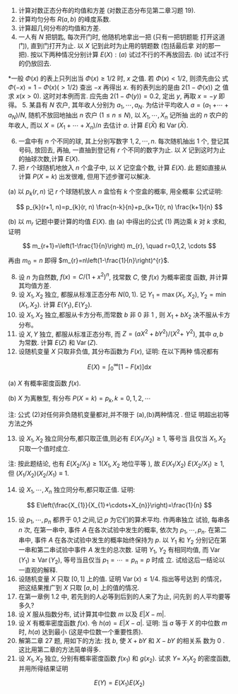 1. 计算对数正态分布的均值和方差 (对数正态分布见第二章习题 19).
2. 计算均匀分布 $R(a, b)$ 的峰度系数.
3. 计算超几何分布的均值和方差.
4. 一人有 $N$ 把钥匙, 每次开门时, 他随机地拿出一把 (只有一把钥题能 打开这道门), 直到门打开为止. 以 $X$ 记到此时为止用的钥题数 (包括最后拿 对的那一把). 按以下两种情况分别计算 $E(X):(a)$ 试过不行的不再放回去. (b) 试过不行的仍放回去.

*一般 $\Phi(x)$ 的表上只列出当 $\Phi(x) \geqslant 1 / 2$ 时, $x$ 之值. 若 $\Phi(x)<1 / 2$, 则须先由公 式 $\Phi(-x)=1-\Phi(x)(>1 / 2)$ 查出 $-x$ 再得出 $x$. 有的表列出的是由 $2(1-\Phi(x))$ 之 值求 $x(x>0)$. 这时对本例而言. 应先由 $2(1-\Phi(y))=0.2$, 定出 $y$, 再取 $x=-y$ 即 得。 5. 某县有 $N$ 农户, 其年收人分别为 $a_{1}, \cdots, a_{N}$. 为估计平均收人 $a=\left(a_{1}\right.$ $\left.+\cdots+a_{N}\right) / N$, 随机不放回地抽出 $n$ 农户 $(1 \leqslant n \leqslant N)$, 以 $X_{1}, \cdots, X_{n}$ 记所抽 出的 $n$ 农户的年收人, 而以 $X=\left(X_{1}+\cdots+X_{n}\right) / n$ 去估计 $a$. 计算 $E(\bar{X})$ 和 $\operatorname{Var}(\bar{X})$.

6. 一盒中有 $n$ 个不同的球, 其上分别写数字 $1,2, \cdots, n$. 每次随机抽出 1 个, 登记其号码, 放回去, 再抽, 一直抽到登记有 $r$ 个不同的数字为止. 以 $X$ 记到这时为止的抽球次数,计算 $E(X)$.
7. 把 $r$ 个球随机地放入 $n$ 个盒子中, 以 $X$ 记空盒个数, 计算 $E(X)$. 此 题如直接从计算 $P(X=k)$ 出发很难, 但用下述步骤可以解决.

(a) 以 $p_{k}(r, n)$ 记 $r$ 个球随机放人 $n$ 盒恰有 $k$ 个空盒的概率, 用全概率 公式证明:

$$
p_{k}(r+1, n)=p_{k}(r, n) \frac{n-k}{n}+p_{k+1}(r, n) \frac{k+1}{n}
$$

(b) 以 $m_{r}$ 记题中要计算的均值 $E(X)$. 由 (a) 中得出的公式 (1) 两边乘 $k$ 对 $k$ 求和, 证明

$$
m_{r+1}=\left(1-\frac{1}{n}\right) m_{r}, \quad r=0,1,2, \cdots
$$

再由 $m_{0}=n$ 即得 $m_{r}=n\left(1-\frac{1}{n}\right)^{r}$.

8. 设 $n$ 为自然数, $f(x)=C /\left(1+x^{2}\right)^{n}$, 找常数 $C$, 使 $f(x)$ 为概率密度 函数, 并计算其均值方差.
9. 设 $X_{1}, X_{2}$ 独立, 都服从标准正态分布 $N(0,1)$. 记 $Y_{1}=\max \left(X_{1}\right.$, $\left.X_{2}\right), Y_{2}=\min \left(X_{1}, X_{2}\right)$. 计算 $E\left(Y_{1}\right), E\left(Y_{2}\right)$.
10. 设 $X_{1}, X_{2}$ 独立,都服从卡方分布,而常数 $b$ 非 0 非 1 , 则 $X_{1}+b X_{2}$ 决不服从卡方分布。
11. 设 $X, Y$ 独立, 都服从标准正态分布, 而 $Z=\left(a X^{2}+b Y^{2}\right) /\left(X^{2}+\right.$ $\left.Y^{2}\right)$, 其中 $a, b$ 为常数. 计算 $E(Z)$ 和 $\operatorname{Var}(Z)$.
12. 设随机变量 $X$ 只取非负值, 其分布函数为 $F(x)$, 证明: 在以下两种 情况都有

$$
E(X)=\int_{0}^{\infty}[1-F(x)] \mathrm{d} x
$$

(a) $X$ 有概率密度函数 $f(x)$.

(b) $X$ 为离散型, 有分布 $P(X=k)=p_{k}, k=0,1,2, \cdots$

注: 公式 (2)对任何非负随机变量都对,并不限于 (a),(b)两种情况 . 但证 明超出初等方法之外

13. 设 $X_{1}, X_{2}$ 独立同分布,都只取正值,则必有 $E\left(X_{1} / X_{2}\right) \geqslant 1$, 等号当 且仅当 $X_{1}, X_{2}$ 只取一个值时成立.

注: 按此题结论, 也有 $E\left(X_{2} / X_{1}\right) \geqslant 1\left(X_{1}, X_{2}\right.$ 地位平等 $)$, 故 $E\left(X_{1} / X_{2}\right)$ $E\left(X_{2} / X_{1}\right) \geqslant 1$, 但 $\left(X_{1} / X_{2}\right)\left(X_{2} / X_{1}\right) \equiv 1$.

14. 设 $X_{1}, \cdots, X_{n}$ 独立同分布,都只取正值. 证明:

$$
E\left(\frac{X_{1}}{X_{1}+\cdots+X_{n}}\right)=\frac{1}{n}
$$

15. 设 $p_{1}, \cdots, p_{n}$ 都界于 0,1 之间,记 $p$ 为它们的算术平均. 作两串独立 试验, 每串各 $n$ 次, 在第一串中, 事件 $A$ 在各次试验中发生的概率, 依次为 $p_{1}, \cdots, p_{n}$. 在第二串中, 事件 $A$ 在各次试验中发生的概率始终保持为 $p$. 以 $Y_{1}$ 和 $Y_{2}$ 分别记在第一串和第二串试验中事件 $A$ 发生的总次数. 证明 $Y_{1}$, $Y_{2}$ 有相同均值, 而 $\operatorname{Var}\left(Y_{1}\right) \geqslant \operatorname{Var}\left(Y_{2}\right)$, 等号当且仅当 $p_{1}=\cdots=p_{n}=p$ 时成 立. 试给这后一结论以一直观的解释.
16. 设随机变量 $X$ 只取 $[0,1]$ 上的值. 证明 $\operatorname{Var}(x) \leqslant 1 / 4$. 指出等号达到 的情况，把这结果推广到 $X$ 只取 $[a, b]$ 上的值的情况.
17. 在第一章例 1.2 中, 若先到的人必等到后到的人来了为止, 问先到 的人平均要等多久?
18. 设 $X$ 服从指数分布, 试计算其中位数 $m$ 以及 $E|X-m|$.
19. 设 $X$ 有概率密度函数 $f(x)$. 令 $h(a)=E|X-a|$. 证明: 当 $a$ 等于 $X$ 的中位数 $m$ 时, $h(a)$ 达到最小 (这是中位数一个重要性质).
20. 解第二章 27 题, 用如下的方法: 找 $b$, 使 $X+b Y$ 和 $X-b Y$ 的相关系 数为 0 . 这比用第二章的方法简单得多.
21. 设 $X_{1}, X_{2}$ 独立, 分别有概率密度函数 $f\left(x_{1}\right)$ 和 $g\left(x_{2}\right)$. 试求 $Y=$ $X_{1} X_{2}$ 的密度函数,并用所得结果证明

$$
E(Y)=E\left(X_{1}\right) E\left(X_{2}\right)
$$

